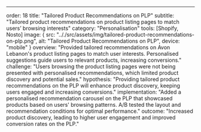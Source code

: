 ---
order: 18
title: "Tailored Product Recommendations on PLP"
subtitle: "Tailored product recommendations on product listing pages to match users’ browsing interests"
category: "Personalisation"
tools: [Shopify, Nosto]
image: {
    src: ".././src/assets/img/tailored-product-recommendations-on-plp.png",
    alt: "Tailored Product Recommendations on PLP",
    device: "mobile"
}
overview: "Provided tailored recommendations on Avon Lebanon's product listing pages to match user interests. Personalised suggestions guide users to relevant products, increasing conversions."
challenge: "Users browsing the product listing pages were not being presented with personalised recommendations, which limited product discovery and potential sales."
hypothesis: "Providing tailored product recommendations on the PLP will enhance product discovery, keeping users engaged and increasing conversions."
implementation: "Added a personalised recommendation carousel on the PLP that showcased products based on users' browsing patterns. A/B tested the layout and recommendation conditions for optimal performance."
outcome: "Increased product discovery, leading to higher user engagement and improved conversion rates on the PLP."